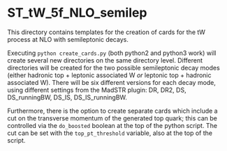 # ST_tW_5f_NLO_semilep

This directory contains templates for the creation of cards for the tW process at NLO with semileptonic decays.

Executing `python create_cards.py` (both python2 and python3 work) will create several new directories on the same directory level. Different directories will be created for the two possible semileptonic decay modes (either hadronic top + leptonic associated W *or* leptonic top + hadronic associated W). There will be six different versions for each decay mode, using different settings from the MadSTR plugin: DR, DR2, DS, DS_runningBW, DS_IS, DS_IS_runningBW.

Furthermore, there is the option to create separate cards which include a cut on the transverse momentum of the generated top quark; this can be controlled via the `do_boosted` boolean at the top of the python script. The cut can be set with the `top_pt_threshold` variable, also at the top of the script.
